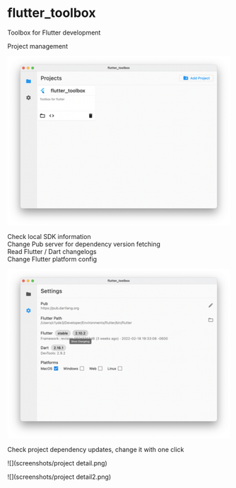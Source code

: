 # flutter_toolbox

Toolbox for Flutter development

Project management

![](screenshots/projects.png)

Check local SDK information  
Change Pub server for dependency version fetching  
Read Flutter / Dart changelogs  
Change Flutter platform config

![](screenshots/settings.png)

Check project dependency updates, change it with one click

![](screenshots/project detail.png)

![](screenshots/project detail2.png)
